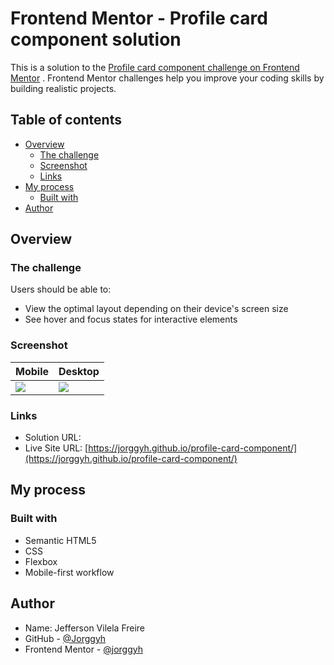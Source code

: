 # Frontend Mentor - Profile card component solution

This is a solution to
the [Profile card component challenge on Frontend Mentor](https://www.frontendmentor.io/challenges/profile-card-component-cfArpWshJ)
. Frontend Mentor challenges help you improve your coding skills by building realistic projects.

## Table of contents

- [Overview](#overview)
    - [The challenge](#the-challenge)
    - [Screenshot](#screenshot)
    - [Links](#links)
- [My process](#my-process)
    - [Built with](#built-with)
- [Author](#author)

## Overview

### The challenge

Users should be able to:

- View the optimal layout depending on their device's screen size
- See hover and focus states for interactive elements

### Screenshot

| Mobile                          | Desktop                          |
|---------------------------------|----------------------------------|
| ![](/img/screenshot-mobile.png) | ![](/img/screenshot-desktop.png) |

### Links

- Solution
  URL: []()
- Live Site
  URL: [https://jorggyh.github.io/profile-card-component/](https://jorggyh.github.io/profile-card-component/)

## My process

### Built with

- Semantic HTML5
- CSS
- Flexbox
- Mobile-first workflow

## Author

- Name: Jefferson Vilela Freire
- GitHub - [@Jorggyh](https://www.your-site.com)
- Frontend Mentor - [@jorggyh](https://www.frontendmentor.io/profile/jorggyh)
